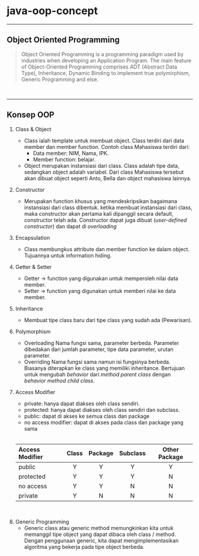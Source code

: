 # __java-oop-concept__

<hr>

## Object Oriented Programming 

> Object Oriented Programming is a programming paradigm used by industries when developing an Application Program. The main feature of Object-Oriented Programming comprises ADT (Abstract Data Type), Inheritance, Dynamic Binding to implement true polymirphism, Generic Programming and else.

<br>
<hr>

## Konsep OOP

1. Class & Object

	- Class ialah template untuk membuat object. Class terdiri dari data member dan member function. Contoh class Mahasiswa terdiri dari:
		- Data member: NIM, Nama, IPK.
		- Member function: belajar.
	- Object merupakan instansiasi dari class.
	Class adalah tipe data, sedangkan object adalah variabel. Dari class Mahasiswa tersebut akan dibuat object seperti Anto, Bella dan object mahasiswa lainnya.

2. Constructor 
	- Merupakan function khusus yang mendeskripsikan bagaimana instansiasi dari class dibentuk.
	ketika membuat instansiasi dari class, maka  constructor akan pertama kali dipanggil secara default, constructor telah ada. Constructor dapat juga dibuat (*user-defined constructor*) dan dapat di *overloading*

3. Encapsulation 
	- Class membungkus attribute dan member function ke dalam object. Tujuannya untuk information hiding.

4. Getter & Setter
	- Getter -> function yang digunakan untuk memperoleh nilai data member.
	- Setter -> function yang digunakan untuk memberi nilai ke data member.

5. Inheritance
	- Membuat tipe class baru dari tipe class yang sudah ada (Pewarisan).

6. Polymorphism
	- Overloading
	   Nama fungsi sama, parameter berbeda. Parameter dibedakan dari jumlah parameter, tipe data parameter, urutan parameter.
	- Overriding
	   Nama fungsi sama namun isi fungsinya berbeda. Biasanya diterapkan ke class yang memiliki inheritance. Bertujuan untuk mengubah *behavior* dari *method parent class* dengan *behavior method child class*.



7. Access Modifier
	- private: hanya dapat diakses oleh class sendiri.
	- protected: hanya dapat diakses oleh class sendiri dan subclass.
	- public: dapat di akses ke semua class dan package
	- no access modifier: dapat di akses pada class dan package yang sama

	<br>

	| Access Modifier | Class | Package | Subclass | Other Package |
	| :-------------- | :---: | :-----: | :------: | :-----------: |
	| public          |   Y   |    Y    |     Y    |       Y       |
	| protected       |   Y   |    Y    |     Y    |       N       |
	| no access       |   Y   |    Y    |     N    |       N       |
	| private         |   Y   |    N    |     N    |       N       |

<br>

8. Generic Programming
	- Generic class atau generic method memungkinkan kita untuk memanggil tipe object yang dapat dibaca oleh class / method. Dengan penggunaan generic, kita dapat mengimplementasikan algoritma yang bekerja pada tipe object berbeda.
